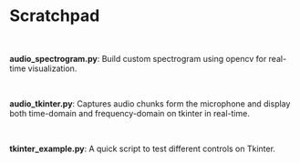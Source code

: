# Scratchpad

<br />

**audio_spectrogram.py**: Build custom spectrogram using opencv for real-time visualization.

<br />

**audio_tkinter.py**: Captures audio chunks form the microphone and display both time-domain and frequency-domain on tkinter in real-time.

<br />

**tkinter_example.py**: A quick script to test different controls on Tkinter.

<br />
